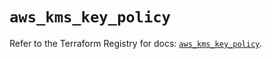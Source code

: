 # `aws_kms_key_policy`

Refer to the Terraform Registry for docs: [`aws_kms_key_policy`](https://registry.terraform.io/providers/hashicorp/aws/6.12.0/docs/resources/kms_key_policy).
